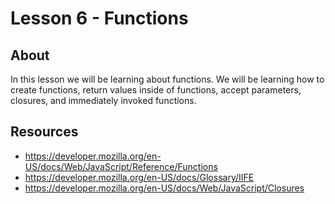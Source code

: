 # Lesson 6 - Functions

## About
In this lesson we will be learning about functions. We will be learning how to create functions, return values inside of functions, accept parameters, closures, and immediately invoked functions.


## Resources
- https://developer.mozilla.org/en-US/docs/Web/JavaScript/Reference/Functions
- https://developer.mozilla.org/en-US/docs/Glossary/IIFE
- https://developer.mozilla.org/en-US/docs/Web/JavaScript/Closures


